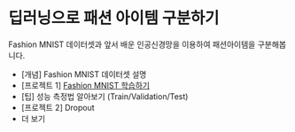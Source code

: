 # 딥러닝으로 패션 아이템 구분하기

Fashion MNIST 데이터셋과 앞서 배운 인공신경망을 이용하여 패션아이템을 구분해봅니다.

  * [개념] Fashion MNIST 데이터셋 설명
  * [프로젝트 1] [Fashion MNIST 학습하기](04-Neural-Network-For-Fashion/4-fasion-mnist.ipynb)
  * [팁] 성능 측정법 알아보기 (Train/Validation/Test)
  * [프로젝트 2] Dropout
  * 더 보기
